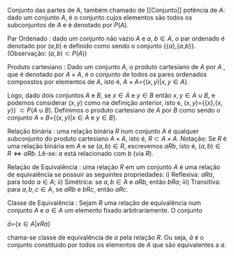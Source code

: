Conjunto das partes de A, também chamado de [[Conjunto]] potência de $A$: dado um conjunto $A$, é o conjunto cujos elementos são todos os subconjuntos de $A$ e é denotado por $P(A)$.

Par Ordenado : dado um conjunto não vazio $A$ e $a$, $b\in A$, o par ordenado é denotado por $(a$,$b)$ e definido como sendo o conjunto {{$a$},{$a$,$b$}}. (Observação: $(a,b)\subset P(A)$)

Produto cartesiano : Dado um conjunto $A$, o produto cartesiano de $A$ por $A$ , que é denotado por $A\times A$, é o conjunto de todos os pares ordenados composstos por elementos de $A$, isto é, $A\times A=${$(x,y)|x,y\in A$}.

Logo, dado dois conjuntos $A$ e $B$, se $x\in A$ e $y\in B$ então $x,y\in A\cup B$, e podemos considerar $(x,y)$ como na definição anterior, isto e, $(x,y)=${{$x$},{$x,y$}} $\subset P(A\cup B)$.
Definimos o produto cartesiano de $A$ por $B$ como sendo o conjunto $A\times B=${$(x,y)|x\in A$ e $y\in B$}.

Relação binária : uma relação binária $R$ num conjunto $A$ é qualquer subconjunto do produto cartesiano $A\times A$, isto é, $R\subset A\times A$.
Notação: Se $R$ é uma relação binária em $A$ e se $(a,b)\in R$, escrevemos $aRb$, isto é, $(a,b)\in R\Leftrightarrow aRb$. Lê-se: $a$ está relacionado com $b$ (via $R$).

Relação de Equivalência : uma relação $R$ em um conjunto $A$ é uma relação de equivalência se possuir as seguintes propriedades:
i) Reflexiva: $aRa$, para todo $a\in A$;
ii) Simétrica: se $a,b\in A$ e $aRb$, então $bRa$;
iii) Transitiva: para $a,b,c\in A$, se $aRb$ e $bRc$, então $aRc$.

Classe de Equivalência : Sejam $R$ uma relação de equivalência num conjunto $A$ e $a\in A$ um elemento fixado arbitrariamente. O conjunto

$\bar a=${$x\in A|xRa$}

chama-se classe de equivalência de $a$ pela relação $R$. Ou seja, $\bar a$ é o conjunto constituido por todos os elementos de $A$ que são equivalentes a $a$.